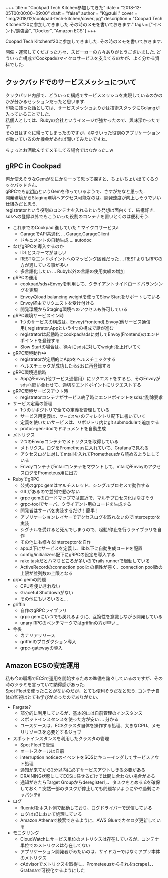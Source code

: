 +++
title = "Cookpad Tech Kitchen参加してきた"
date = "2018-12-05T00:00:00+09:00"
draft = "false"
author = "K@zuki."
cover = "img/2018/12/cookpad-tech-kitchen/cover.jpg"
description = "Coopad Tech Kitchen#20に参加してきました.その時のメモを書いておきます."
tags = ["イベント/勉強会", "Docker", "Amazon ECS"]
+++

Coopad Tech Kitchen#20に参加してきました.
その時のメモを書いておきます.

開催・運営してくださった方々、スピーカーの方々ありがとうございました.
どういった構成でCookpadのマイクロサービスを支えてるのかが、よく分かる資料でした.

## クックパッドでのサービスメッシュについて
<script async class="speakerdeck-embed" data-id="f88a0f0a351b4ab48a5c23994f558e81" data-ratio="1.77777777777778" src="//speakerdeck.com/assets/embed.js"></script>

クックパッド内部で、どういった構成でサービスメッシュを実現しているのかのかが分かるセッションだったと思います.  
印象に残った話としては、サービスメッシュよりかは技術スタックにGolangが入っていることでした.  
私個人としては、Rubyの会社というイメージが強かったので、興味深かったです.  
その日はすぐに帰ってしまったのですが、ã<M-C-A>©ういった役割のアプリケーションが動いているのか機会があれば聞いてみたいですね.  

ちょっとお酒飲んでてメモしてる場合ではなかった...w

## gRPC in Cookpad
 <script async class="speakerdeck-embed" data-id="6d5d1010c3b8443da060d5e9a82d9f75" data-ratio="1.77777777777778" src="//speakerdeck.com/assets/embed.js"></script>

何か使えそうなGemがなにかなーって思って探すと、ちょいちょい出てくるクックパッドさん.  
gRPCでも[griffin](https://github.com/ganmacs/griffin)というGemを作っているようで、さすがだなと思った.  
開発環境からStaging環境へアクセス可能なのは、開発速度が向上しそうでいい仕組みだと思う.  
registratorという役割のコンテナを入れるという発想は面白くて、結構好き.  
sdsへの登録以外でもこういった役割のコンテナを置いとくのは便利そう.  
 
* これまでのCookpad
進していた  * マイクロサービスã
  * GarageでAPI共通化 ... Garage,GarageClient
  * ドキュメントの自動生成 ... autodoc
* なぜgRPCを導入するのか
  * IDLとスキーマがほしい
  * RESTなエンドポイントへのマッピング困難だった ... RESTよりもRPCの方が適している事が多い
  * 多言語化したい ... Ruby以外の言語の使用実績の増加
* gRPCの運用
  * cookpad/sds+Envoyを利用して、クライアントサイドロードバランシングを実現
  * Envoyのload balancing weightを使ってSlow Startをサポートしている
  * Envoy経由でリクエストを受け付ける
  * 開発環境からStaging環境へのアクセスも許可している
* gRPC環境サービスイン時
  * 1つのサービスの構成は、Envoy(Frontend),Envoy(他サービス通信用),registrator,Appという4つの構成で話が進む
  * registratorは起動時にcookpad/sdsに対してEnvoy(Frontend)のエンドポイントを登録する
  * Slow Startの場合は、徐々にsdsに対してweightを上げいてく
* gRPC環境動作中
  * registratorが定期的にAppをヘルスチェックする
  * ヘルスチェックが成功したらsdsに再登録する
* gRPC環境通信時
  * AppがEnvoy(他サービス通信用）にリクエストをすると、そのEnvoyがsdsへ問い合わせて、適切なエンドポイントにリクエストする
* gRPC環境サービスアウト時
  * registratorコンテナがサービス終了時にエンドポイントをsdsに削除要求
* サービス定義の管理
  * 1つのリポジトリで全ての定義を管理している
  * サービス用定義は、`サービス名/`のディレクトリ配下に書いていく
  * 定義を使いたいサービスは、リポジトリ内にgit submoduleで追加する
  * protoc-gen-docでドキュメントを自動生成
* メトリクス
  * 2つのEnvoyコンテナでメトリクスを取得している
  * メトリクス。ログをPrometheusに入れていて、Grafanaで見れる
  * アクセスログに対してmtailを入れてPrometheusから読めるようにしている
  * Envoyコンテナがmtailコンテナをマウントして、mtailがEnvoyのアクセスログをPrometeus用に出力
* RubyでgRPC
  * 公式のgrpc gemはマルチスレッド、シングルプロセスで動作する
  * GILがあるので並列で動かない
  * grpc gemのロードマップでは直近で、マルチプロセス化はなさそう
  * grpc-toolでサーバ、クライアント用のコードを生成する
  * 開発者はサーバを実装するだけ！簡単！
  * アプリケーションレイヤーでアクセスログを取れないのでInterceptorを実装
  * シグナルを受けると死んでしまうので、起動/停止を行うライブラリを自作
  * その他にも様々なInterceptorを自作
  * app以下にサービスを定義し、lib以下に自動生成コードを配置
  * config/initializers配下にgRPCの設定を導入する
  * rake taskだとハマりどころが多いのでrails runnerで起動している
  * ActiveRecordのconnection poolとの相性が悪く、connection pool数の上限が並列数の上限となる
* grpc gemの問題
  * CPUを使いきれない
  * Graceful Shutdownがない
  * その他にもいろいろと...
* griffin
  * 自作のgRPCライブラリ
  * grpc gemにいつでも戻れるように、互換性を意識しながら開発している
  * unary RPCのベンチマークではgriffinの方が早い...
* 今後
  * カナリアリリース
  * griffinのプロダクション導入
  * grpc-gatewayの導入

## Amazon ECSの安定運用
<script async class="speakerdeck-embed" data-id="e60c599d23ca4fada0c143147204e5e4" data-ratio="1.77777777777778" src="//speakerdeck.com/assets/embed.js"></script>

私も今の職場でECSで運用を開始するための準備を諸々しているのですが、その時のツラミを言っていて納得感があった.  
Spot Fleetを使ったことがないのだが、とても便利そうだなと思う.
コンテナ自体の監視はとても学びがあったのでありがたい.

* Fargate?
  * 部分的に利用しているが、基本的には自前管理のインスタンス
  * スポットインスタンスを使った方が安い ... 分かる
  * ユースケースは、ECSクラスタ自体を操作する処理、大きなCPU、メモリリソースを必要とするジョブ
* スポットインスタンスを利用したクラスタの管理
  * Spot Fleetで管理
  * オートスケールは自前
  * interruption noticeのイベントをSQSにキューイングしてサービスアウト処理
  * 通知が来てから2分以内に必ずサービスアウトしきる必要がある
  * DRAINING状態にしてECSに任せるだけでは間に合わない場合がある
  * 通知がきたらTarget Groupからderegisterし、タスクをとめる
£を確保しておく  * 突然一部のタスクが停止しても問題ないようにやや過剰にキャパシテã
* ログ
  * fluentdをホスト側で起動しており、ログドライバーで送信している
  * ログはs3において処理している
  * Amazon Athenaで検索できるように、AWS Glueでカタログ更新している
* モニタリング
  * CloudWatchにサービス単位のメトリクスは存在しているが、コンテナ単位でのメトリクスは存在してない
  * アプリケーション開発者がみたいのは、サイドカーではなくアプリ本体のメトリクス
  * cAdvisorでメトリクスを取得し、Prometeeusからそれをscrapeし、Grafanaで可視化するようにした
